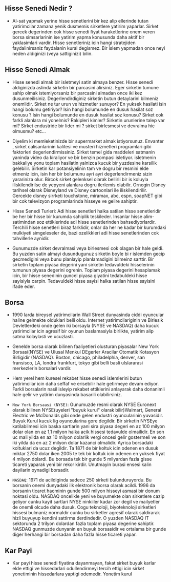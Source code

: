 ## Hisse Senedi Nedir ?

- Al-sat yapmak yerine hisse senetlerini bir kez alip ellerinde tutan yatirimcilar zamana yenik dusmemis sirketlere yatirim yaparlar. Sirket gercek degerinden cok hisse senedi fiyat haraketlerine onem veren borsa simsarlarinin ise yatirim yapma konusunda daha aktif bir yaklasimlari vardir. Hisse senetleriniz icin hangi stratejiden faydalinirsaniz faydalanin kural degismez. Bir islem yapmadan once neyi neden aldiginizi (veya sattiginizi) bilin. 

## Hisse Senedi Almak

- Hisse senedi almak bir isletmeyi satin almaya benzer. Hisse senedi aldiginizda aslinda sirketin bir parcasini alirsiniz. Eger sirketin tumune sahip olmak istemiyorsaniz bir parcasini almadan once iki kez dusunmeilisiniz. Degerlendirdiginiz sirketin butun detaylarini bilmeniz onemlidir. Sirket ne tur urun ve hizmetler sunuyor? En yuksek hasilati isin hangi bolumu getiriyor? Isin hangi bolumunde en dusuk hasilat soz konusu ? Isin hangi bolumunde en dusuk hasilat soz konusu? Sirket cok farkli alanlara mi yonelmis? Rakipleri kimler? Sirketin urunlerine talep var mi? Sirket endustride bir lider mi ? sirket birlesmesi ve devralma hic olmusmu? etc...

- Diyelim ki memleketinizde bir supermarket almak istiyorsunuz. Envanter , sirket calisanlarinin kalitesi ve musteri hizmetleri programlari gibi faktorleri degerlendirmissiniz. Sirket temel gida maddeleri satmanin yaninda video da kiraliyor ve bir benzin pompasi isletiyor. isletmenin bakkaliye yonu toplam hasilatin yalnizca kucuk bir yuzdesine karsilik gelebilir. Sirketin kar potansiyelinin tam ve dogru bir resmini elde etmeniz icin, isin her bir bolumunu ayri ayri degerlendirmeniz sizin yarariniza olur. Bircok sirket gelenksel olarak bellirli bir is koluyla iliskilendirilse de yepyeni alanlara dogru ilerlemis olabilir. Ornegin Disney tarihsel olarak Disneyland ve Disney cartoonlari ile iliskilendirilir. Gercekte disney sirrketi touchstone, miramax, abc, espn, soapNET gibi bir cok televizyon programlarinda hisseye ve gelire sahiptir.

- Hisse Senedi Turleri: Adi hisse senetleri halka satilan hisse senetleridir be her bir hisse bir kurumda sahiplik teskileder. Insanlar hisse alim-satimindan soz ettiklerinde adi hisse senetlerinden bahsediyorlardir. Terchili hisse senetleri biraz farklidir, onlar da her ne kadar bir kurumdaki mulkiyeti simgeleseler de, bazi ozelikkleri adi hisse senetlerinden cok tahvillerle aynidir.

- Gunumuzde sirket devralmasi veya birlesmesi cok olagan bir hale geldi. Bu yuzden satin almayi dusundugunuz sirketin boyle bi r islemden gecip gecmedigini veya bunu planlayip planlamadigini bilmeinz sarttir. Bir sirketin toplam piyasa degerini yani sirketin tedavuldeki hisselerinin tumunun piyasa degerini ogrenin. Toplam piyasa degerini hesaplamak icin, bir hisse senedinin guncel piyasa giyatini tedabuldeki hisse sayisiyla carpin. Tedavuldeki hisse sayisi halka satilan hisse sayisini ifade eder.


## Borsa 

- 1990 larda bireysel yatirimcilarin Wall Street dunyasinda ciddi oyuncular haline gelmekte olduklari belli oldu. Internet yatirimcilariginin ve Birlesik Devletlerdeki onde gelen iki borsayla (NYSE ve NASDAQ) daha kucuk yatirimcilar icin agresif bir oyunun baslamasiyla birlikte, yatirim alip satma kolaylasti ve ucuzlasti.

- Genelde borsa olarak bilinen faaliyetleri olusturan piyasalar New York Borsasi(NYSE) ve Ulusal Menkul DEgerler Aracilar Otomatik Kotasyon Birligidir (NASDAQ). Boston, chicago, philadelphia, denver, san fransisco, LA, londra frankfurt, tokyo gibi belli basli ulslararasi merkezlerin borsalari vardir.

- Hem yerel hem kuresel rekabet hisse senedi islemlerini butun yatirimcilar icin daha seffaf ve erisebilir hale getirmeye devam ediyor. Farkli borsalarin nasil isleyip rekabet ettiklerini anlayarak daha donanimli hale gelir ve yatirim dunyasinda basarili olabilirsiniz.

- `New York Borsaasi (NYSE)`: Gunumuzde resmi olarak NYSE Euronext olarak bilinen NYSE(uyeleri "buyuk kurul" olarak bilir)Walmart, General Electric ve McDonalds gibi onde gelen endustri oyuncularinin yuvasidir. Buyuk Kurul kucuk lig oyuncularina gore degildir. Bir sirketin NYSEye katilabilmesi icin baska sartlarin yani sira piyasa degeri en az 100 milyon dolar olan en az 1,1 milyon halka acik hissesi tedavulde olmailidir. En son uc mali yilda en az 10 milyon dolarlik vergi oncesi gelir gostermeli ve son iki yilda da en az 2 milyon dolar kazanci olmalidir. Ayrica borsadaki koltuklari da ucuz degildir. Ta 1871 de bir koltuk icin odenen en dusuk miktar 2750 dolar iken 2005 te tek bir koltuk icin odenen en yuksek fiyat 4 milyon dolardi. Bu borsada tek bir gunde 5 milyardan fazla gisse ticareti yaparak yeni bir rekor kirdir. Unutmayin burasi ensesi kalin dayilarin oynadigi borsadir.

- `NASDAQ`: 1971 de acildiginda sadece 250 sirketi bulunduruyordu. Bu borsanin onemi dunyadaki ilk elektronik borsa olarak acildi. 1996 da borsanin ticaret hacminin gunde 500 milyon hisseyi asmasi bir donum noktasi oldu. NASDAQ oncelikle yeni ve buyumekte olan sirketlere cazip geliyor cunku kayit sartlari NYSE ninkiiler kadar zor degil ve mailyetler de onemli olcude daha dusuk. Cogu teknoloji, biyoteknoloji sirketleri hissesi bulmaniz normaldir cunku bu sirketler  agresif olarak saldirarak hizli buyuyup kendini sattirma derdindedir. O yuzden NASDAQ IT sektorunda 2 trilyon dolardan fazla toplam piyasa degerine sahiptir. NASDAQ gunmuzde dunyanin en buyuk borsasidir ve ortalama bir gunde diger herhangi bir borsadan daha fazla hisse ticareti yapar. 

## Kar Payi

- Kar payi hisse senedi fiyatina dayanmayan, fakat sirket buyuk karlar elde ettigi ve hissedarlari odullendirmeyi tercih ettigi icin sirket yonetiminin hissedarlara yaptigi odemedir. Yonetim kurul 
